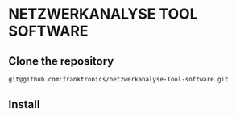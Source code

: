 # NETZWERKANALYSE TOOL SOFTWARE

## Clone the repository

```bash
git@github.com:franktronics/netzwerkanalyse-Tool-software.git
```

## Install
